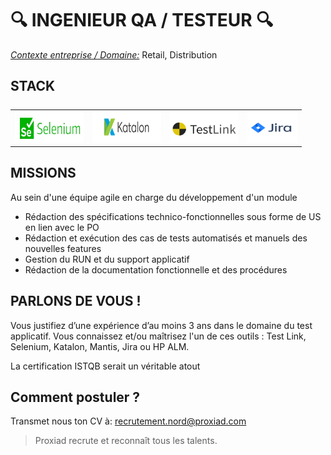 # :mag: INGENIEUR QA / TESTEUR :mag:


<ins>*Contexte entreprise / Domaine:*</ins> Retail, Distribution


STACK
--- 

<table style="display: flex; justify-content: space-between; align-items: center">
    <tr>
<td><img src="/assets/images/Selenium.JPG" width="110" height="50" alt=""> </td>
<td><img src="/assets/images/Katalon.png" width="110" height="50" alt=""> </td>
<td><img src="/assets/images/TestLink.png" width="110" height="50" alt=""></td> 
<td><img src="/assets/images/JIRA.png" width="80" height="50" alt=""></td>
</tr>
</table>


MISSIONS
---

Au sein d'une équipe agile en charge du développement d'un module

* Rédaction des spécifications technico-fonctionnelles sous forme de US en lien avec le PO
* Rédaction et exécution des cas de tests automatisés et manuels des nouvelles features
* Gestion du RUN et du support applicatif
* Rédaction de la documentation fonctionnelle et des procédures



PARLONS DE VOUS !
---

Vous justifiez d’une expérience d’au moins 3 ans dans le domaine du test applicatif.
Vous connaissez et/ou maîtrisez l'un de ces outils : Test Link, Selenium, Katalon, Mantis, Jira ou HP ALM.

La certification ISTQB serait un véritable atout


**Comment postuler ?**
---
Transmet nous ton CV à: recrutement.nord@proxiad.com



> Proxiad recrute et reconnaît tous les talents.

